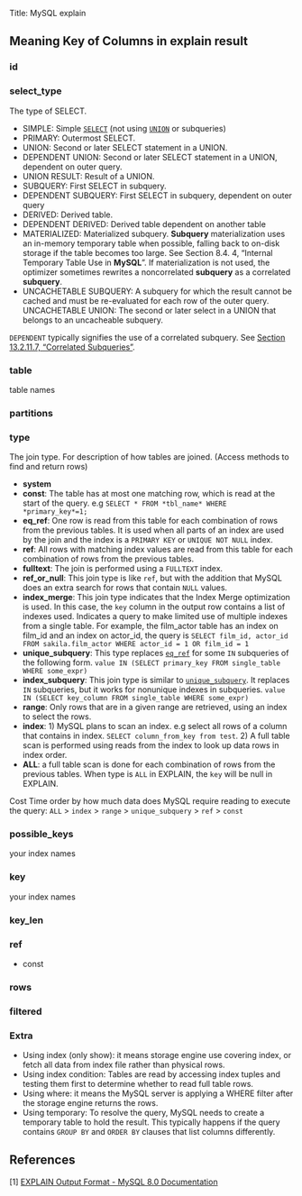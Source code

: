 Title: MySQL explain

## Meaning Key of Columns in explain result

### id

### select_type

The type of SELECT.

- SIMPLE: Simple [`SELECT`](https://dev.mysql.com/doc/refman/8.0/en/select.html) (not using [`UNION`](https://dev.mysql.com/doc/refman/8.0/en/union.html) or subqueries)
- PRIMARY: Outermost SELECT.
- UNION: Second or later SELECT statement in a UNION.
- DEPENDENT UNION: Second or later SELECT statement in a UNION, dependent on outer query.
- UNION RESULT: Result of a UNION.
- SUBQUERY: First SELECT in subquery.
- DEPENDENT SUBQUERY: First SELECT in subquery, dependent on outer query
- DERIVED: Derived table.
- DEPENDENT DERIVED: Derived table dependent on another table
- MATERIALIZED: Materialized subquery. **Subquery** materialization uses an in-memory temporary table when possible, falling back to on-disk storage if the table becomes too large. See Section 8.4. 4, “Internal Temporary Table Use in **MySQL**”. If materialization is not used, the optimizer sometimes rewrites a noncorrelated **subquery** as a correlated **subquery**.
- UNCACHETABLE SUBQUERY: A subquery for which the result cannot be cached and must be re-evaluated for each row of the outer query.
  UNCACHETABLE UNION: The second or later select in a UNION that belongs to an uncacheable subquery.

`DEPENDENT` typically signifies the use of a correlated subquery. See [Section 13.2.11.7, “Correlated Subqueries”](https://dev.mysql.com/doc/refman/8.0/en/correlated-subqueries.html).



### table

table names

### partitions

### type

The join type. For description of how tables are joined. (Access methods to find and return rows)

- **system**
- **const**: The table has at most one matching row, which is read at the start of the query. e.g `SELECT * FROM *tbl_name* WHERE *primary_key*=1;`
- **eq_ref**: One row is read from this table for each combination of rows from the previous tables. It is used when all parts of an index are used by the join and the index is a `PRIMARY KEY` or `UNIQUE NOT NULL` index.
- **ref**: All rows with matching index values are read from this table for each combination of rows from the previous tables.
- **fulltext**: The join is performed using a `FULLTEXT` index. 
- **ref_or_null**: This join type is like `ref`, but with the addition that MySQL does an extra search for rows that contain `NULL` values.
- **index_merge**: This join type indicates that the Index Merge optimization is used. In this case, the `key` column in the output row contains a list of indexes used. Indicates a query to make limited use of multiple indexes from a single table. For example, the film_actor table has an index on film_id and an index on actor_id, the query is `SELECT film_id, actor_id FROM sakila.film_actor WHERE actor_id = 1 OR film_id = 1`
- **unique_subquery**: This type replaces [`eq_ref`](https://dev.mysql.com/doc/refman/8.0/en/explain-output.html#jointype_eq_ref) for some `IN` subqueries of the following form. `value IN (SELECT primary_key FROM single_table WHERE some_expr)`
- **index_subquery**: This join type is similar to [`unique_subquery`](https://dev.mysql.com/doc/refman/8.0/en/explain-output.html#jointype_unique_subquery). It replaces `IN` subqueries, but it works for nonunique indexes in subqueries. `value IN (SELECT key_column FROM single_table WHERE some_expr)`
- **range**: Only rows that are in a given range are retrieved, using an index to select the rows.
- **index**: 1) MySQL plans to scan an index. e.g select all rows of a column that contains in index. `SELECT column_from_key from test`. 2) A full table scan is performed using reads from the index to look up data rows in index order.
- **ALL**: a full table scan is done for each combination of rows from the previous tables. When type is `ALL` in EXPLAIN, the `key` will be null in EXPLAIN.

Cost Time order by how much data does MySQL require reading to execute the query: `ALL` > `index` > `range` > `unique_subquery` > `ref` > `const`

### possible_keys

your index names

### key

your index names

### key_len

### ref

- const

### rows

### filtered

### Extra

- Using index (only show): it means storage engine use covering index, or fetch all data from index file rather than physical rows.
- Using index condition: Tables are read by accessing index tuples and testing them first to determine whether to read full table rows.
- Using where: it means the MySQL server is applying a WHERE filter after the storage engine returns the rows.
- Using temporary: To resolve the query, MySQL needs to create a temporary table to hold the result. This typically happens if the query contains `GROUP BY` and `ORDER BY` clauses that list columns differently.

## References

[1] [EXPLAIN Output Format - MySQL 8.0 Documentation](https://dev.mysql.com/doc/refman/8.0/en/explain-output.html#explain-join-types)